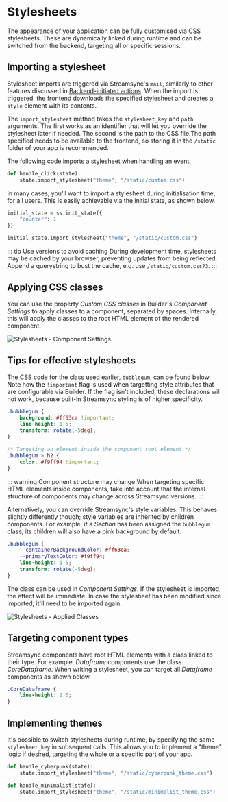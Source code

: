 # Stylesheets

The appearance of your application can be fully customised via CSS stylesheets. These are dynamically linked during runtime and can be switched from the backend, targeting all or specific sessions.

## Importing a stylesheet

Stylesheet imports are triggered via Streamsync's `mail`, similarly to other features discussed in [Backend-initiated actions](/backend-initiated-actions). When the import is triggered, the frontend downloads the specified stylesheet and creates a `style` element with its contents.

The `import_stylesheet` method takes the `stylesheet_key` and `path` arguments. The first works as an identifier that will let you override the stylesheet later if needed. The second is the path to the CSS file.The path specified needs to be available to the frontend, so storing it in the `/static` folder of your app is recommended.

The following code imports a stylesheet when handling an event.

```py
def handle_click(state):
    state.import_stylesheet("theme", "/static/custom.css")
```

In many cases, you'll want to import a stylesheet during initialisation time, for all users. This is easily achievable via the initial state, as shown below.

```py
initial_state = ss.init_state({
    "counter": 1
})

initial_state.import_stylesheet("theme", "/static/custom.css")
```

::: tip Use versions to avoid caching
During development time, stylesheets may be cached by your browser, preventing updates from being reflected. Append a querystring to bust the cache, e.g. use `/static/custom.css?3`. 
:::


## Applying CSS classes

You can use the property *Custom CSS classes* in Builder's *Component Settings* to apply classes to a component, separated by spaces. Internally, this will apply the classes to the root HTML element of the rendered component.

![Stylesheets - Component Settings](./images/stylesheets.component-settings.png)

## Tips for effective stylesheets

The CSS code for the class used earlier, `bubblegum`, can be found below. Note how the `!important` flag is used when targetting style attributes that are configurable via Builder. If the flag isn't included, these declarations will not work, because built-in Streamsync styling is of higher specificity. 

```css
.bubblegum {
    background: #ff63ca !important;
    line-height: 1.5;
    transform: rotate(-5deg);
}

/* Targeting an element inside the component root element */
.bubblegum > h2 {
    color: #f9ff94 !important;
}
```

::: warning Component structure may change
When targeting specific HTML elements inside components, take into account that the internal structure of components may change across Streamsync versions.
:::

Alternatively, you can override Streamsync's style variables. This behaves slightly differently though; style variables are inherited by children components. For example, if a *Section* has been assigned the `bubblegum` class, its children will also have a pink background by default.

```css
.bubblegum {
    --containerBackgroundColor: #ff63ca;
    --primaryTextColor: #f9ff94;
    line-height: 1.5;	
    transform: rotate(-5deg);
}
```

The class can be used in *Component Settings*. If the stylesheet is imported, the effect will be immediate. In case the stylesheet has been modified since imported, it'll need to be imported again.

![Stylesheets - Applied Classes](./images/stylesheets.applied-classes.png)

## Targeting component types

Streamsync components have root HTML elements with a class linked to their type. For example, *Dataframe* components use the class *CoreDataframe*. When writing a stylesheet, you can target all *Dataframe* components as shown below.

```css
.CoreDataframe {
    line-height: 2.0;
}
```

## Implementing themes

It's possible to switch stylesheets during runtime, by specifying the same `stylesheet_key` in subsequent calls. This allows you to implement a "theme" logic if desired, targeting the whole or a specific part of your app. 

```py
def handle_cyberpunk(state):
    state.import_stylesheet("theme", "/static/cyberpunk_theme.css")

def handle_minimalist(state):
    state.import_stylesheet("theme", "/static/minimalist_theme.css")
```
